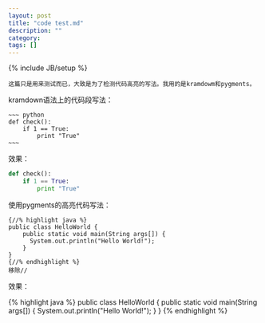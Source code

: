```yaml
---
layout: post
title: "code test.md"
description: ""
category: 
tags: []
---
```

{% include JB/setup %}

	这篇只是用来测试而已，大致是为了检测代码高亮的写法。我用的是kramdowm和pygments。

kramdown语法上的代码段写法：
	
	~~~ python
	def check():
		if 1 == True:
			print "True"
	~~~

效果：  

~~~ python
def check():
	if 1 == True:
		print "True"
~~~

使用pygments的高亮代码写法：

~~~
{//% highlight java %}
public class HelloWorld {
    public static void main(String args[]) {
      System.out.println("Hello World!");
    }
}
{//% endhighlight %}
移除//
~~~

效果：

{% highlight java %}
public class HelloWorld {
    public static void main(String args[]) {
      System.out.println("Hello World!");
    }
}
{% endhighlight %}
